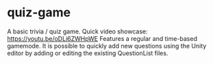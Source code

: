 # quiz-game
A basic trivia / quiz game. Quick video showcase: https://youtu.be/oDLi6ZWHpWE
Features a regular and time-based gamemode.
It is possible to quickly add new questions using the Unity editor by adding or editing the existing QuestionList files. 

